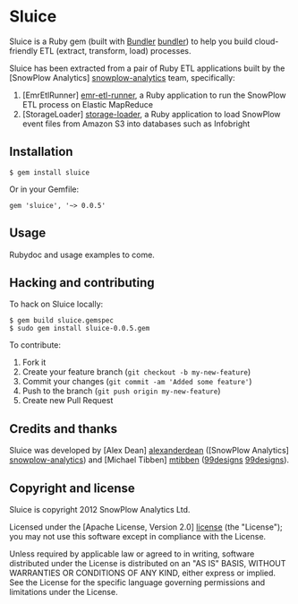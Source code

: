 # Sluice

Sluice is a Ruby gem (built with [Bundler] [bundler]) to help you build cloud-friendly ETL (extract, transform, load) processes.

Sluice has been extracted from a pair of Ruby ETL applications built by the [SnowPlow Analytics] [snowplow-analytics] team, specifically:

1. [EmrEtlRunner] [emr-etl-runner], a Ruby application to run the SnowPlow ETL process on Elastic MapReduce
2. [StorageLoader] [storage-loader], a Ruby application to load SnowPlow event files from Amazon S3 into databases such as Infobright

## Installation 

    $ gem install sluice

Or in your Gemfile:

    gem 'sluice', '~> 0.0.5'

## Usage

Rubydoc and usage examples to come.

## Hacking and contributing

To hack on Sluice locally:

    $ gem build sluice.gemspec
    $ sudo gem install sluice-0.0.5.gem

To contribute:

1. Fork it
2. Create your feature branch (`git checkout -b my-new-feature`)
3. Commit your changes (`git commit -am 'Added some feature'`)
4. Push to the branch (`git push origin my-new-feature`)
5. Create new Pull Request

## Credits and thanks

Sluice was developed by [Alex Dean] [alexanderdean] ([SnowPlow Analytics] [snowplow-analytics]) and [Michael Tibben] [mtibben] ([99designs] [99designs]).

## Copyright and license

Sluice is copyright 2012 SnowPlow Analytics Ltd.

Licensed under the [Apache License, Version 2.0] [license] (the "License");
you may not use this software except in compliance with the License.

Unless required by applicable law or agreed to in writing, software
distributed under the License is distributed on an "AS IS" BASIS,
WITHOUT WARRANTIES OR CONDITIONS OF ANY KIND, either express or implied.
See the License for the specific language governing permissions and
limitations under the License.

[bundler]: http://gembundler.com/

[snowplow-analytics]: http://snowplowanalytics.com
[alexanderdean]: https://github.com/alexanderdean
[mtibben]: https://github.com/mtibben
[99designs]: http://99designs.com

[emr-etl-runner]: https://github.com/snowplow/snowplow/tree/master/3-etl/emr-etl-runner
[storage-loader]: https://github.com/snowplow/snowplow/tree/master/4-storage/storage-loader

[license]: http://www.apache.org/licenses/LICENSE-2.0
